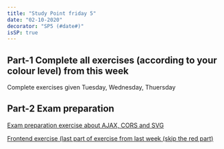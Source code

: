 ```yaml
---
title: "Study Point friday 5"
date: "02-10-2020"
decorator: "SP5 (#date#)"
isSP: true
---
```


## Part-1 Complete all exercises (according to your colour level) from this week

<!--XXXXPeriodExercises Flow-2/week2 PeriodExercises-->

Complete exercises given Tuesday, Wednesday, Thuersday

## Part-2 Exam preparation

 <!--BEGIN exercises_exam-prep ##-->

[Exam preparation exercise about AJAX, CORS and SVG](https://docs.google.com/document/d/1VMx1XdbnIbJ6ik98qPywGyrRiqbQuIM2u9DpJmXCnlk/edit?usp=sharing)

[Frontend exercise (last part of exercise from last week (skip the red part)](https://docs.google.com/document/d/1a92c5JoCwzPHnEo03OBHjkFJtb4JwsFULsG61agWTpo/edit?usp=sharing)

 <!--END exercises_exam-prep ##-->
